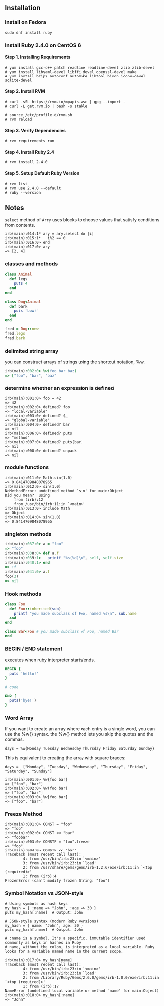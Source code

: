 ## Installation

### Install on Fedora

```
sudo dnf install ruby
```

### Install Ruby 2.4.0 on CentOS 6

#### Step 1. Installing Requirements

```
# yum install gcc-c++ patch readline readline-devel zlib zlib-devel
# yum install libyaml-devel libffi-devel openssl-devel make
# yum install bzip2 autoconf automake libtool bison iconv-devel sqlite-devel
```

#### Step 2. Install RVM
```
# curl -sSL https://rvm.io/mpapis.asc | gpg --import -
# curl -L get.rvm.io | bash -s stable

# source /etc/profile.d/rvm.sh
# rvm reload
```

#### Step 3. Verify Dependencies

```
# rvm requirements run
```

#### Step 4. Install Ruby 2.4

```
# rvm install 2.4.0
```

#### Step 5. Setup Default Ruby Version

```
# rvm list
# rvm use 2.4.0 --default
# ruby --version
```

## Notes

`select` method of `Arry` uses blocks to choose values that satisfy ocnditions from contents.

```
irb(main):014:1* ary = ary.select do |i|
irb(main):015:1*   i%2 == 0
irb(main):016:0> end
irb(main):017:0> ary
=> [2, 4]
```

### classes and methods

```ruby
class Animal
  def legs
    puts 4
  end
end

class Dog<Animal
  def bark
    puts "bow!"
  end
end

fred = Dog::new
fred.legs
fred.bark
```

### delimited string array

you can construct arrays of strings using the shortcut notation, %w.

```ruby
irb(main):002:0> %w(foo bar baz)
=> ["foo", "bar", "baz"
```

### determine whether an expression is defined

```
irb(main):001:0> foo = 42
=> 42
irb(main):002:0> defined? foo
=> "local-variable"
irb(main):003:0> defined? $_
=> "global-variable"
irb(main):004:0> defined? bar
=> nil
irb(main):006:0> defined? puts
=> "method"
irb(main):007:0> defined? puts(bar)
=> nil
irb(main):008:0> defined? unpack
=> nil
```

### module functions

```
irb(main):011:0> Math.sin(1.0)
=> 0.8414709848078965
irb(main):012:0> sin(1.0)
NoMethodError: undefined method `sin' for main:Object
Did you mean?  using
	from (irb):12
	from /usr/bin/irb:11:in `<main>'
irb(main):013:0> include Math
=> Object
irb(main):014:0> sin(1.0)
=> 0.8414709848078965
```

### singleton methods

```ruby
irb(main):037:0> a = "foo"
=> "foo"
irb(main):038:0> def a.f
irb(main):039:1>   printf "%s(%d)\n", self, self.size
irb(main):040:1> end
=> :f
irb(main):041:0> a.f
foo(3)
=> nil
```

### Hook methods

```ruby
class Foo
  def Foo::inherited(sub)
    printf "you made subclass of Foo, named %s\n", sub.name
  end
end

class Bar<Foo # you made subclass of Foo, named Bar
end
```

### BEGIN / END statement

executes when ruby interpreter starts/ends.

```ruby
BEGIN {
  puts 'hello!'
}

# code

END {
  puts('bye!')
}
```

### Word Array

If you want to create an array where each entry is a single word, you can use the %w{} syntax.
the %w{} method lets you skip the quotes and the commas.

```
days = %w{Monday Tuesday Wednesday Thursday Friday Saturday Sunday}
```

This is equivalent to creating the array with square braces:

```
days =  ["Monday", "Tuesday", "Wednesday", "Thursday", "Friday", "Saturday", "Sunday"]
```

```
irb(main):001:0> %w{foo bar}
=> ["foo", "bar"]
irb(main):002:0> %w(foo bar)
=> ["foo", "bar"]
irb(main):003:0> %w[foo bar]
=> ["foo", "bar"]
```

### Freeze Method

```
irb(main):001:0> CONST = "foo"
=> "foo"
irb(main):002:0> CONST << "bar"
=> "foobar"
irb(main):003:0> CONSTF = "foo".freeze
=> "foo"
irb(main):004:0> CONSTF << "bar"
Traceback (most recent call last):
        4: from /usr/bin/irb:23:in `<main>'
        3: from /usr/bin/irb:23:in `load'
        2: from /usr/share/gems/gems/irb-1.2.6/exe/irb:11:in `<top (required)>'
        1: from (irb):4
FrozenError (can't modify frozen String: "foo")
```

### Symbol Notation vs JSON-style

```
# Using symbols as hash keys
my_hash = { :name => "John", :age => 30 }
puts my_hash[:name]  # Output: John

# JSON-style syntax (modern Ruby versions)
my_hash = { name: "John", age: 30 }
puts my_hash[:name]  # Output: John

# :name is a symbol. It's a specific, immutable identifier used commonly as keys in hashes in Ruby.
# name, without the colon, is interpreted as a local variable. Ruby looks for a variable named name in the current scope.

irb(main):017:0> my_hash[name]
Traceback (most recent call last):
        4: from /usr/bin/irb:23:in `<main>'
        3: from /usr/bin/irb:23:in `load'
        2: from /Library/Ruby/Gems/2.6.0/gems/irb-1.0.0/exe/irb:11:in `<top (required)>'
        1: from (irb):17
NameError (undefined local variable or method `name' for main:Object)
irb(main):018:0> my_hash[:name]
=> "John"
```
